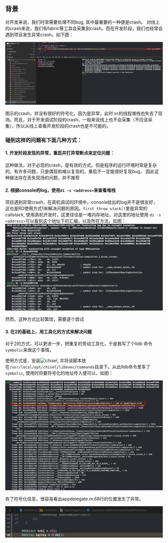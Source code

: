 ## 背景
对开发来说，我们时常需要处理不同bug, 其中最重要的一种便是crash。 对线上的crash来说，我们有fabric等工具会采集到crash。而在开发阶段，我们也经常会遇到项目发生异常crash。如下图：

![Lark20181215-144430](./screen-snapshots/Lark20181215-144430.png)

图示的crash，并没有很好的符号化，因为是异常，此时 `bt`的线程堆栈也失去了现场。而且，对于开发调试阶段的crash，一般来说线上也不会采集（不应该采集），所以从线上查看开发阶段的crash也是不可能的。

### 碰到这样的问题有下面几种方式：

#### 1. 开发阶段发现的异常，重启并打异常断点来定位问题：

这种做法，对于必现的crash，是有效的方式。但是程序的运行环境时常是复杂的，有许多问题，只是偶现和难以复现的，重启不一定能很好复现bug， 因此这种做法存在丢失现场的问题，并不推荐

#### 2. 根据console的log，使用`di -s <address>`来查看堆栈

项目遇到异常crash，在真机调试的环境中，console给出的log并不是很友好， 这也是RD使用方式1来解决问题的原因。`first throw stack()`里是异常的callstack, 使用真机开发时，这里往往是一堆内存地址，对这里的地址使用 `di -s <address>`可以看到这个地址下的汇编，以及所在方法，如图：![Lark20181215-144442](./screen-snapshots/Lark20181215-144442.png)

然而，这种方式比较繁琐，需要逐个尝试

#### 3. 在2的基础上，用工具化的方式来解决问题

对于2的方式，可以更进一步，把重复的劳动工具化，于是我写了个lldb 命令`symbolic`来做这个事情。

使用方式是，安装![chisel](https://github.com/facebook/chisel), 并将该脚本放在`/usr/local/opt/chisel/libexec/commands`目录下。从此lldb命令里多了`symbolic`, 使用时将要符号化的地址传入便可以，如图：

![Lark20181215-144457](./screen-snapshots/Lark20181215-144457.png)

有了符号化信息，很容易看出appdelegate.m:68行的位置发生了异常。

![Lark20181215-144502](./screen-snapshots/Lark20181215-144502.png)
